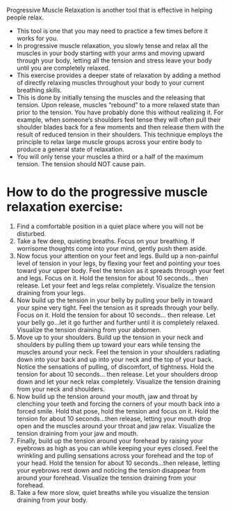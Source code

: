 Progressive Muscle Relaxation is another tool that is effective in helping
people relax.
* This tool is one that you may need to practice a few times before it works for
  you.
* In progressive muscle relaxation, you slowly tense and relax all the muscles
  in your body starting with your arms and moving upward through your body,
  letting all the tension and stress leave your body until you are completely
  relaxed.
* This exercise provides a deeper state of relaxation by adding a method of
  directly relaxing muscles throughout your body to your current breathing
  skills.
* This is done by initially tensing the muscles and the releasing that tension.
  Upon release, muscles “rebound” to a more relaxed state than prior to the
  tension. You have probably done this without realizing it. For example, when
  someone’s shoulders feel tense they will often pull their shoulder blades back
  for a few moments and then release them with the result of reduced tension in
  their shoulders. This technique employs the principle to relax large muscle
  groups across your entire body to produce a general state of relaxation.
* You will only tense your muscles a third or a half of the maximum tension. The
  tension should NOT cause pain. 

# How to do the progressive muscle relaxation exercise:
  1.  Find a comfortable position in a quiet place where you will not be
      disturbed.
  2.  Take a few deep, quieting breaths. Focus on your breathing. If worrisome
      thoughts come into your mind, gently push them aside.
  3.  Now focus your attention on your feet and legs. Build up a non-painful
      level of tension in your legs, by flexing your feet and pointing your toes
      toward your upper body. Feel the tension as it spreads through your feet
      and legs. Focus on it. Hold the tension for about 10 seconds... then
      release. Let your feet and legs relax completely. Visualize the tension
      draining from your legs.
  4.  Now build up the tension in your belly by pulling your belly in toward
      your spine very tight. Feel the tension as it spreads through your belly.
      Focus on it. Hold the tension for about 10 seconds... then release. Let
      your belly go...let it go further and further until it is completely
      relaxed. Visualize the tension draining from your abdomen.
  5.  Move up to your shoulders. Build up the tension in your neck and shoulders
      by pulling them up toward your ears while tensing the muscles around your
      neck. Feel the tension in your shoulders radiating down into your back and
      up into your neck and the top of your back. Notice the sensations of
      pulling, of discomfort, of tightness. Hold the tension for about 10
      seconds... then release. Let your shoulders droop down and let your neck
      relax completely. Visualize the tension draining from your neck and
      shoulders.
  6.  Now build up the tension around your mouth, jaw and throat by clenching
      your teeth and forcing the corners of your mouth back into a forced smile.
      Hold that pose, hold the tension and focus on it. Hold the tension for
      about 10 seconds...then release, letting your mouth drop open and the
      muscles around your throat and jaw relax. Visualize the tension draining
      from your jaw and mouth.
  7.  Finally, build up the tension around your forehead by raising your
      eyebrows as high as you can while keeping your eyes closed. Feel the
      wrinkling and pulling sensations across your forehead and the top of your
      head. Hold the tension for about 10 seconds...then release, letting your
      eyebrows rest down and noticing the tension disappear from around your
      forehead. Visualize the tension draining from your forehead.
  8.  Take a few more slow, quiet breaths while you visualize the tension
      draining from your body.